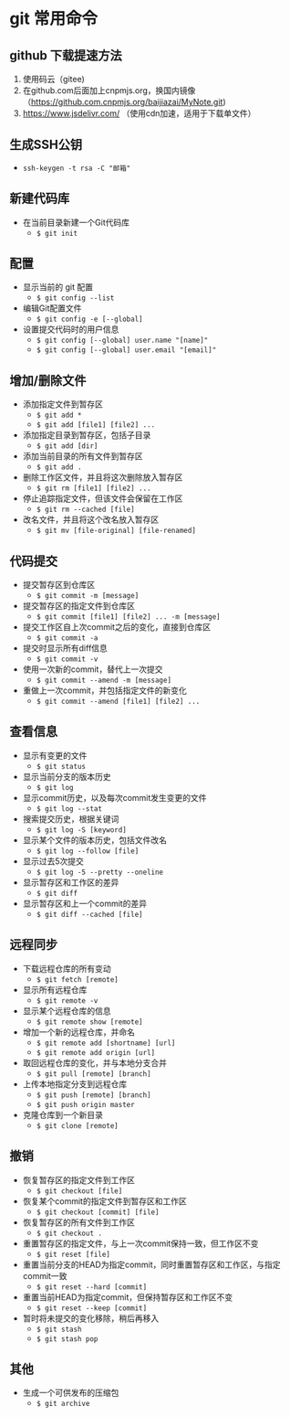 # git 常用命令
## github 下载提速方法
1. 使用码云（gitee)
2. 在github.com后面加上cnpmjs.org，换国内镜像（https://github.com.cnpmjs.org/baijiazai/MyNote.git)
3. https://www.jsdelivr.com/ （使用cdn加速，适用于下载单文件）

## 生成SSH公钥
- `ssh-keygen -t rsa -C "邮箱"`

## 新建代码库
- 在当前目录新建一个Git代码库
	- `$ git init` 

## 配置
- 显示当前的 git 配置
	- `$ git config --list`
- 编辑Git配置文件
	- `$ git config -e [--global]`
- 设置提交代码时的用户信息
	- `$ git config [--global] user.name "[name]"`
	- `$ git config [--global] user.email "[email]"`

## 增加/删除文件
- 添加指定文件到暂存区
	- `$ git add *`
	- `$ git add [file1] [file2] ...`
- 添加指定目录到暂存区，包括子目录
	- `$ git add [dir]`
- 添加当前目录的所有文件到暂存区
	- `$ git add .`
- 删除工作区文件，并且将这次删除放入暂存区
	- `$ git rm [file1] [file2] ...`
- 停止追踪指定文件，但该文件会保留在工作区
	- `$ git rm --cached [file]`
- 改名文件，并且将这个改名放入暂存区
	- `$ git mv [file-original] [file-renamed]`

## 代码提交
- 提交暂存区到仓库区
	- `$ git commit -m [message]`
- 提交暂存区的指定文件到仓库区
	- `$ git commit [file1] [file2] ... -m [message]`
- 提交工作区自上次commit之后的变化，直接到仓库区
	- `$ git commit -a`
- 提交时显示所有diff信息
	- `$ git commit -v`
- 使用一次新的commit，替代上一次提交
	- `$ git commit --amend -m [message]`
- 重做上一次commit，并包括指定文件的新变化
	- `$ git commit --amend [file1] [file2] ...`

## 查看信息
-  显示有变更的文件
	-  `$ git status`
-  显示当前分支的版本历史
	-  `$ git log`
-  显示commit历史，以及每次commit发生变更的文件
	-  `$ git log --stat`
-  搜索提交历史，根据关键词
	-  `$ git log -S [keyword]`
-  显示某个文件的版本历史，包括文件改名
	-  `$ git log --follow [file]`
- 显示过去5次提交
	- `$ git log -5 --pretty --oneline`
- 显示暂存区和工作区的差异
	- `$ git diff`
- 显示暂存区和上一个commit的差异
	- `$ git diff --cached [file]`

## 远程同步
- 下载远程仓库的所有变动
	- `$ git fetch [remote]`
- 显示所有远程仓库
	- `$ git remote -v`
- 显示某个远程仓库的信息
	- `$ git remote show [remote]`
- 增加一个新的远程仓库，并命名
	- `$ git remote add [shortname] [url]`
	- `$ git remote add origin [url]`
- 取回远程仓库的变化，并与本地分支合并
	- `$ git pull [remote] [branch]`
- 上传本地指定分支到远程仓库
	- `$ git push [remote] [branch]`
	- `$ git push origin master`
- 克隆仓库到一个新目录
	- `$ git clone [remote]`

## 撤销
- 恢复暂存区的指定文件到工作区
	- `$ git checkout [file]`
- 恢复某个commit的指定文件到暂存区和工作区
	- `$ git checkout [commit] [file]`
- 恢复暂存区的所有文件到工作区
	- `$ git checkout .`
- 重置暂存区的指定文件，与上一次commit保持一致，但工作区不变
	- `$ git reset [file]`
- 重置当前分支的HEAD为指定commit，同时重置暂存区和工作区，与指定commit一致
	- `$ git reset --hard [commit]`
- 重置当前HEAD为指定commit，但保持暂存区和工作区不变
	- `$ git reset --keep [commit]`
- 暂时将未提交的变化移除，稍后再移入
	- `$ git stash`
	-  `$ git stash pop`

## 其他
- 生成一个可供发布的压缩包
	- `$ git archive`

